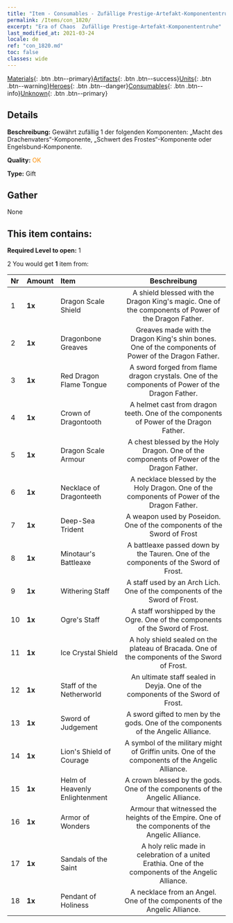 ```yaml
---
title: "Item - Consumables - Zufällige Prestige-Artefakt-Komponententruhe"
permalink: /Items/con_1820/
excerpt: "Era of Chaos  Zufällige Prestige-Artefakt-Komponententruhe"
last_modified_at: 2021-03-24
locale: de
ref: "con_1820.md"
toc: false
classes: wide
---
```

 [Materials](/de/Items/){: .btn .btn--primary}[Artifacts](/de/Items/Artifacts/){: .btn .btn--success}[Units](/de/Items/Units/){: .btn .btn--warning}[Heroes](/de/Items/Heroes/){: .btn .btn--danger}[Consumables](/de/Items/Consumables/){: .btn .btn--info}[Unknown](/de/Items/Unknown/){: .btn .btn--primary}

## Details
 **Beschreibung:** Gewährt zufällig 1 der folgenden Komponenten: „Macht des Drachenvaters“-Komponente, „Schwert des Frostes“-Komponente oder Engelsbund-Komponente.

 **Quality:** <span style="color: #FF8C00">OK</span>

 **Type:** Gift

## Gather

  None

## This item contains:

 **Required Level to open:** 1

 2 You would get **1** item  from:

  | Nr | Amount |     Item    | Beschreibung |
  |:---|:-------|:------------|:-----------:|
  | 1 |  **1x** | Dragon Scale Shield | A shield blessed with the Dragon King's magic. One of the components of Power of the Dragon Father.  | 
  | 2 |  **1x** | Dragonbone Greaves | Greaves made with the Dragon King's shin bones. One of the components of Power of the Dragon Father.  | 
  | 3 |  **1x** | Red Dragon Flame Tongue | A sword forged from flame dragon crystals. One of the components of Power of the Dragon Father.  | 
  | 4 |  **1x** | Crown of Dragontooth | A helmet cast from dragon teeth. One of the components of Power of the Dragon Father.  | 
  | 5 |  **1x** | Dragon Scale Armour | A chest blessed by the Holy Dragon. One of the components of Power of the Dragon Father.  | 
  | 6 |  **1x** | Necklace of Dragonteeth | A necklace blessed by the Holy Dragon. One of the components of Power of the Dragon Father.  | 
  | 7 |  **1x** | Deep-Sea Trident | A weapon used by Poseidon. One of the components of the Sword of Frost  | 
  | 8 |  **1x** | Minotaur's Battleaxe | A battleaxe passed down by the Tauren. One of the components of the Sword of Frost.  | 
  | 9 |  **1x** | Withering Staff | A staff used by an Arch Lich. One of the components of the Sword of Frost.  | 
  | 10 |  **1x** | Ogre's Staff | A staff worshipped by the Ogre. One of the components of the Sword of Frost.  | 
  | 11 |  **1x** | Ice Crystal Shield | A holy shield sealed on the plateau of Bracada. One of the components of the Sword of Frost.  | 
  | 12 |  **1x** | Staff of the Netherworld | An ultimate staff sealed in Deyja. One of the components of the Sword of Frost.  | 
  | 13 |  **1x** | Sword of Judgement | A sword gifted to men by the gods. One of the components of the Angelic Alliance.  | 
  | 14 |  **1x** | Lion's Shield of Courage | A symbol of the military might of Griffin units. One of the components of the Angelic Alliance.  | 
  | 15 |  **1x** | Helm of Heavenly Enlightenment | A crown blessed by the gods. One of the components of the Angelic Alliance.  | 
  | 16 |  **1x** | Armor of Wonders | Armour that witnessed the heights of the Empire. One of the components of the Angelic Alliance.  | 
  | 17 |  **1x** | Sandals of the Saint | A holy relic made in celebration of a united Erathia. One of the components of the Angelic Alliance.  | 
  | 18 |  **1x** | Pendant of Holiness | A necklace from an Angel. One of the components of the Angelic Alliance.  | 
